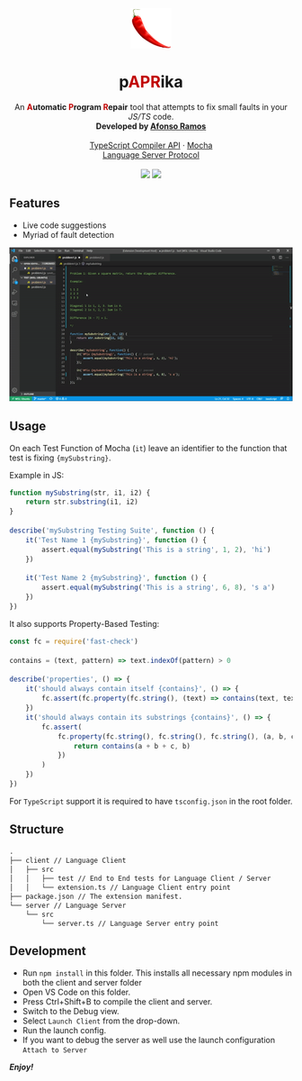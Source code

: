 <p align="center">
  <img src="pAPRika\assets\pAPRika.png" alt="Webwire logo" width="72" height="72">
</p>
<h1 align="center">
  <b>p<span style="color:#c10301">APR</span>ika</b>
</h1>
<p align="center">
  An <b><span style="color:#c10301">A</span>utomatic <span style="color:#c10301">P</span>rogram <span style="color:#c10301">R</span>epair</b> tool that attempts to fix small faults in your <i>JS/TS</i> code.
  <br>
  <strong>Developed by <a href="https://github.com/afonsojramos">Afonso Ramos</a></strong>

  <br>
  <br>
  <a href="https://github.com/microsoft/TypeScript/wiki/Using-the-Compiler-API">TypeScript Compiler API</a>
  ·
  <a href="https://mochajs.org/">Mocha</a>
  <br>
  <a href="https://microsoft.github.io/language-server-protocol/">Language Server Protocol</a>
  <br>
  <br>
  <a href="https://app.circleci.com/pipelines/github/afonsojramos/pAPRika"> <img src="https://circleci.com/gh/afonsojramos/pAPRika.svg?style=shield&circle-token=f17b0877cd06b72ce45d01a6224f19eb435d269d"></a>
  <img src='https://bettercodehub.com/edge/badge/afonsojramos/pAPRika?branch=master&token=9dc668864992fc676ce1d34c63c045705f7c90e0'>
</p>

## Features

-   Live code suggestions
-   Myriad of fault detection

![pAPRika v0.0.1](pAPRika/assets/pAPRika-v0.1.gif)

## Usage

On each Test Function of Mocha (`it`) leave an identifier to the function that test is fixing `{mySubstring}`.

Example in JS:

```js
function mySubstring(str, i1, i2) {
	return str.substring(i1, i2)
}

describe('mySubstring Testing Suite', function () {
	it('Test Name 1 {mySubstring}', function () {
		assert.equal(mySubstring('This is a string', 1, 2), 'hi')
	})

	it('Test Name 2 {mySubstring}', function () {
		assert.equal(mySubstring('This is a string', 6, 8), 's a')
	})
})
```

It also supports Property-Based Testing:

```js
const fc = require('fast-check')

contains = (text, pattern) => text.indexOf(pattern) > 0

describe('properties', () => {
	it('should always contain itself {contains}', () => {
		fc.assert(fc.property(fc.string(), (text) => contains(text, text)))
	})
	it('should always contain its substrings {contains}', () => {
		fc.assert(
			fc.property(fc.string(), fc.string(), fc.string(), (a, b, c) => {
				return contains(a + b + c, b)
			})
		)
	})
})
```

For `TypeScript` support it is required to have `tsconfig.json` in the root folder.

## Structure

```
.
├── client // Language Client
│   ├── src
│   │   ├── test // End to End tests for Language Client / Server
│   │   └── extension.ts // Language Client entry point
├── package.json // The extension manifest.
└── server // Language Server
    └── src
        └── server.ts // Language Server entry point
```

<!-- ## Extension Settings

Include if your extension adds any VS Code settings through the `contributes.configuration` extension point.

For example:

This extension contributes the following settings:

-   `myExtension.enable`: enable/disable this extension
-   `myExtension.thing`: set to `blah` to do something
 -->

## Development

-   Run `npm install` in this folder. This installs all necessary npm modules in both the client and server folder
-   Open VS Code on this folder.
-   Press Ctrl+Shift+B to compile the client and server.
-   Switch to the Debug view.
-   Select `Launch Client` from the drop-down.
-   Run the launch config.
-   If you want to debug the server as well use the launch configuration `Attach to Server`

**_Enjoy!_**
